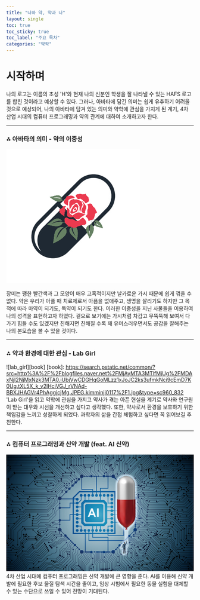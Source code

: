 ```yaml
---
title: "나와 약, 약과 나"
layout: single
toc: true
toc_sticky: true
toc_label: "주요 목차"
categories: "약학"
---
```

# 시작하며
나의 로고는 이름의 초성 'H'와 현재 나의 신분인 학생을 잘 나타낼 수 있는 HAFS 로고를 합친 것이라고 예상할 수 있다. 그러나, 아바타에 담긴 의미는 쉽게 유추하기 어려울 것으로 예상되어, 나의 아바타에  담겨 있는 의미와 약학에 관심을 가지게 된 계기, 4차 산업 시대의 컴퓨터 프로그래밍과 약의 관계에 대하여 소개하고자 한다.

---
### ⁂ 아바타의 의미 - 약의 이중성
![medicine](/assets/images/medicine.png)

장미는 쨍한 빨간색과 그 모양이 매우 고혹적이지만 날카로운 가시 때문에 쉽게 꺾을 수 없다. 약은 우리가 아플 때 치료제로서 아픔을 없애주고, 생명을 살리기도 하지만 그 목적에 따라 마약이 되기도, 독약이 되기도 한다. 이러한 이중성을 지닌 사물들을 이용하여 나의 성격을 표현하고자 하였다. 겉으로 보기에는 가시처럼 차갑고 무뚝뚝해 보여서 다가기 힘들 수도 있겠지만 친해지면 친해질 수록 꽤 유머스러우면서도 공감을 잘해주는 나의 본모습을 볼 수 있을 것이다.

---
### ⁂ 약과 환경에 대한 관심 - Lab Girl
![lab_girl][book]
[book]: https://search.pstatic.net/common/?src=http%3A%2F%2Fblogfiles.naver.net%2FMjAyMTA3MTlfMjUg%2FMDAxNjI2NjMxNzk3MTA0.iUbjVwCDGHqGoMLzz1xJoJC2ks3ufmkNci9cEmD7K0Ug.tXL5X_k_v2lHciVGJ_rVNAd-BBXJHAGVr4PhAggjcjMg.JPEG.kimminji0117%2F1.jpg&type=sc960_832
'Lab Girl'을 읽고 약학에 관심을 가지고 약사가 겪는 아픈 현실을 계기로 약사와 연구원이 받는 대우와 시선을 개선하고 싶다고 생각했다. 또한, 약사로서 환경을 보호하기 위한 책임감을 느끼고 성찰하게 되었다. 과학자의 삶을 간접 체험하고 싶다면 꼭 읽어보길 추천한다.

---
### ⁂ 컴퓨터 프로그래밍과 신약 개발 (feat. AI 신약)
[![AI](/assets/images/AI.png "관련 뉴스 기사를 읽어보고 싶다면 방문해 보세요")](http://www.monews.co.kr/news/articleView.html?idxno=112572)
4차 산업 시대에 컴퓨터 프로그래밍은 신약 개발에 큰 영향을 준다. AI를 이용해 신약 개발에 필요한 후보 물질 탐색 시간을 줄이고, 임상 시험에서 필요한 동물 실험을 대체할 수 있는 수단으로 쓰일 수 있어 전망이 기대된다.
